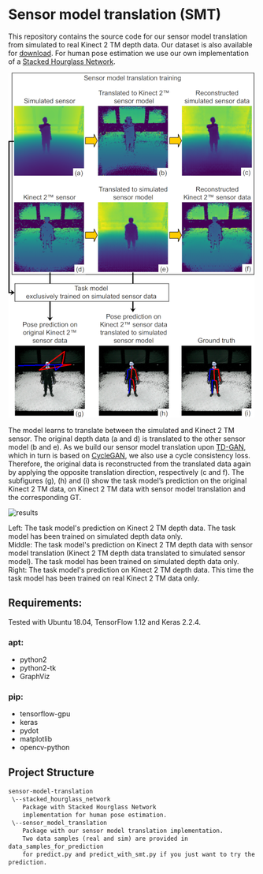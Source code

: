 # Sensor model translation (SMT)

This repository contains the source code for our sensor model translation from simulated to real Kinect 2 TM depth data. Our dataset is also available for [download](https://cogsys.reutlingen-university.de/pub/files/3DV2019/smt_dataset.zip).
For human pose estimation we use our own implementation of a [Stacked Hourglass Network](https://arxiv.org/abs/1603.06937).

![sensor-model-translation](sensor-model-translation.png)

The model learns to translate between the simulated and Kinect 2 TM sensor. The original depth data (a and d) is translated to the other sensor model (b and e). As we build our sensor model translation upon [TD-GAN](https://arxiv.org/abs/1806.07201), which in turn is based on [CycleGAN](https://github.com/junyanz/CycleGAN), we also use a cycle consistency loss. Therefore, the original data is reconstructed from the translated data again by applying the opposite translation direction, respectively (c and f). The subfigures (g), (h) and (i) show the task model’s prediction on the original Kinect 2 TM data, on Kinect 2 TM data with sensor model translation
and the corresponding GT.

![results](results.gif)

Left: The task model's prediction on Kinect 2 TM depth data. The task model has been trained on simulated depth data only.  
Middle: The task model's prediction on Kinect 2 TM depth data with sensor model translation (Kinect 2 TM depth data translated to simulated sensor model). The task model has been trained on simulated depth data only.  
Right: The task model's prediction on Kinect 2 TM depth data. This time the task model has been trained on real Kinect 2 TM data only.

## Requirements:
Tested with Ubuntu 18.04, TensorFlow 1.12 and Keras 2.2.4.

### apt:
* python2
* python2-tk
* GraphViz

### pip:
* tensorflow-gpu
* keras
* pydot
* matplotlib
* opencv-python

## Project Structure
```
sensor-model-translation
 \--stacked_hourglass_network
    Package with Stacked Hourglass Network
    implementation for human pose estimation.
 \--sensor_model_translation
    Package with our sensor model translation implementation.
    Two data samples (real and sim) are provided in data_samples_for_prediction
    for predict.py and predict_with_smt.py if you just want to try the prediction.
```
